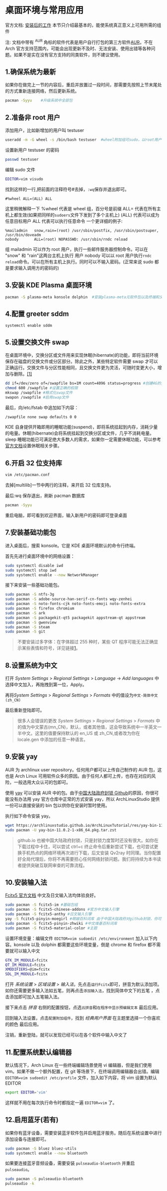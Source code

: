 # 桌面环境与常用应用

官方文档: [安装后的工作](https://wiki.archlinux.org/index.php/General_recommendations)
本节只介绍最基本的，能使系统真正意义上可用所需的组件

注: 文档中带有 <sup>AUR</sup> 角标的软件代表是用户自行打包的第三方软件[AUR](https://aur.archlinux.org/)，不在 Arch 官方支持范围内，可能会出现更新不及时、无法安装、使用出错等各种问题。如果不是实在没有官方支持的同类软件，则不建议使用。

## 1.确保系统为最新

如果你在做完上一节的内容后，重启并放置过一段时间，那需要先按照上节末尾处的方式重新连接网络，然后更新系统。

```bash
pacman -Syyu    #升级系统中全部包
```

## 2.准备非 root 用户

添加用户，比如新增加的用户叫 testuser

```bash
useradd -m -G wheel -s /bin/bash testuser  #wheel附加组可sudo，以root用户执行命令 -m同时创建用户家目录
```

设置新用户 testuser 的密码

```bash
passwd testuser
```

编辑 sudo 文件

```bash
EDITOR=vim visudo
```

找到这样的一行,把前面的注释符号#去掉，`:wq`保存并退出即可。

```sudoers
#%wheel ALL=(ALL) ALL
```

这里稍微解释一下
%wheel 代表是 wheel 组，百分号是前缀
ALL= 代表在所有主机上都生效(如果把同样的`sudoers`文件下发到了多个主机上)
(ALL) 代表可以成为任意目标用户
ALL 代表可以执行任意命令
一个更详细的例子:

```sudoers
%mailadmin   snow,rain=(root) /usr/sbin/postfix, /usr/sbin/postsuper, /usr/bin/doveadm
nobody       ALL=(root) NOPASSWD: /usr/sbin/rndc reload
```

组 mailadmin 可以作为 root 用户，执行一些邮件服务器控制命令。可以在 "snow" 和 "rain"这两台主机上执行
用户 nobody 可以以 root 用户执行`rndc reload`命令。可以在所有主机上执行。同时可以不输入密码。(正常来说 sudo 都是要求输入调用方的密码的)

## 3.安装 KDE Plasma 桌面环境

```bash
pacman -S plasma-meta konsole dolphin  #安装plasma-meta元软件包以及终端和文件管理器
```

## 4.配置 greeter sddm

<!-- pacman -S sddm //包含在plasma-meta了 不用单独装
但是plasma-desktop 没有 还是要装
-->

```
systemctl enable sddm
```

## 5.设置交换文件 swap

在桌面环境中，交换分区或文件用来实现休眠(hibernate)的功能，即将当前环境保存在磁盘的交换文件或分区部分。除此之外，某些特定软件需要 swap 才可以正确运行。交换文件与分区性能相同，且交换文件更为灵活，可随时变更大小，增加与删除。[[1]](https://wiki.archlinux.org/title/Swap#Swap_file)

```bash
dd if=/dev/zero of=/swapfile bs=1M count=4096 status=progress #创建4G的交换空间 大小根据需要自定
chmod 600 /swapfile #设置正确的权限
mkswap /swapfile #格式化swap文件
swapon /swapfile #启用swap文件
```

最后，向/etc/fstab 中追加如下内容：

```bash
/swapfile none swap defaults 0 0
```

KDE 自身提供开箱即用的睡眠功能(suspend)，即将系统挂起到内存，消耗少量的电量。休眠(hibernate)会将系统挂起到交换分区或文件，几乎不消耗电量。sleep 睡眠功能已可满足绝大多数人的需求，如果你一定需要休眠功能，可以参考[官方文档](https://wiki.archlinux.org/title/Power_management/Suspend_and_hibernate)设置休眠相关步骤。

## 6.开启 32 位支持库

```bash
vim /etc/pacman.conf
```

去掉[multilib]一节中两行的注释，来开启 32 位库支持。

最后:wq 保存退出，刷新 pacman 数据库

```bash
pacman -Syyu
```

重启电脑，即可看到欢迎界面，输入新用户的密码即可登录桌面

## 7.安装基础功能包

进入桌面后，搜索 konsole。它是 KDE 桌面环境默认的命令行终端。

首先先进行桌面环境中的网络设置：

```bash
sudo systemctl disable iwd                                                  #确保iwd开机处于关闭状态，其无线连接会与NetworkManager冲突
sudo systemctl stop iwd                                                     #同上，立即关闭iwd
sudo systemctl enable --now NetworkManager                                  #确保先启动NetworkManager，并进行网络连接 若iwd已经与NetworkManager冲突 则执行完上一步重启一下电脑即可。
```

接下来安装一些基础功能包。

```bash
sudo pacman -S ntfs-3g                                                      #识别NTFS格式的硬盘
sudo pacman -S adobe-source-han-serif-cn-fonts wqy-zenhei                   #安装几个开源中文字体 一般装上文泉驿就能解决大多wine应用中文方块的问题
sudo pacman -S noto-fonts-cjk noto-fonts-emoji noto-fonts-extra             #安装谷歌开源字体及表情
sudo pacman -S firefox chromium                                             #安装常用的火狐、谷歌浏览器
sudo pacman -S ark                                                          #与dolphin同用右键解压 注意可同时安装可选解压支持项
sudo pacman -S packagekit-qt5 packagekit appstream-qt appstream             #确保Discover(软件中心）可用 需重启
sudo pacman -S gwenview                                                     #图片查看器
sudo pacman -S steam                                                        #稍后看完显卡驱动再使用 专有软件
sudo pacman -S git
```

> 不要安装过多字体：在字体超过 255 种时，某些 QT 程序可能无法正确显示某些表情和符号，详见链接[1](https://wiki.archlinux.org/title/fonts#Emoji_and_symbols)。

## 8.设置系统为中文

打开 _System Settings_ > _Regional Settings_ > _Language_ -> _Add languages_ 中选择中文加入，再拖拽到第一位，Apply。

再将*System Settings* > _Regional Settings_ > _Formats_ 中的值设为`中文-简体中文(zh_CN)`

最后重新登陆即可。

> 很多人会错误的更改 _System Settings_ > _Regional Settings_ > _Formats_ 中的值为中文蒙古(mn_CN)，默认，或者其他值，这会导致系统中一半英文一半中文。这里的值要保持默认的 en_US 或 zh_CN,或者改为你在 locale.gen 中添加的任意一种语言。

## 9.安装 yay

AUR 为 archlinux user repository。任何用户都可以上传自己制作的 AUR 包，这也是 Arch Linux 可用软件众多的原因。由于任何人都可上传，也存在对应的风险，一般选用大众认可的包即可。

使用 [yay](https://github.com/Jguer/yay) 可以安装 AUR 中的包。由于[中国大陆政府封锁 Github](https://zh.wikipedia.org/wiki/%E5%AF%B9GitHub%E7%9A%84%E5%AE%A1%E6%9F%A5%E5%92%8C%E5%B0%81%E9%94%81#%E4%B8%AD%E5%8D%8E%E4%BA%BA%E6%B0%91%E5%85%B1%E5%92%8C%E5%9B%BD)的原因，你很可能没有办法用 yay 官方仓库中正常的方式安装 yay，所以 ArchLinuxStudio 提供一份可以直接安装的 bin 包以供你在安装时暂时使用。

执行如下命令安装 yay。

```bash
wget https://archlinuxstudio.github.io/ArchLinuxTutorial/res/yay-bin-11.0.2-1-x86_64.pkg.tar.zst
sudo pacman -U yay-bin-11.0.2-1-x86_64.pkg.tar.zst
```

> github.io 也被中国大陆政府封锁，只是封锁力度暂时还没有很大。如你在下载过程中卡住，可以尝试 ctrl+c 终止命令后重新尝试下载，也可尝试更换手机热点的网络环境再次进行下载，后文安装 Qv2ray 时同理。当你配置好全局代理后，你将不再需要担心任何网络封锁问题。我们将持续为本书读者提供突破互联网审查的可靠流程。

## 10.安装输入法

[Fcitx5 官方文档](<https://wiki.archlinux.org/index.php/Fcitx5_(%E7%AE%80%E4%BD%93%E4%B8%AD%E6%96%87)>)
中文及日文输入法均体验良好。

```bash
sudo pacman -S fcitx5-im #基础包组
sudo pacman -S fcitx5-chinese-addons #官方中文输入引擎
sudo pacman -S fcitx5-anthy #日文输入引擎
yay -S fcitx5-pinyin-moegirl #萌娘百科词库 由于中国大陆政府对github封锁，你可能在此卡住。如卡住，可根据后文设置好代理后再安装
sudo pacman -S fcitx5-pinyin-zhwiki #中文维基百科词库
sudo pacman -S fcitx5-material-color #主题
```

设置环境变量：编辑文件 `EDITOR=vim sudoedit /etc/environment` 加入以下内容。konsole 以及 dolphin 都需要这些环境变量，倒是 chrome 和 firefox 都不需要就可以输入中文

```bash
GTK_IM_MODULE=fcitx
QT_IM_MODULE=fcitx
XMODIFIERS=@im=fcitx
SDL_IM_MODULE=fcitx
```

打开 _系统设置_ > _区域设置_ > _输入法_，先点击`运行Fcitx`即可，拼音为默认添加项。如你还需要更多输入法如五笔，则再点击`添加输入法`，找到简体中文下的五笔 ，点击添加即可加入五笔输入法。

接下来点击 _拼音_ 右侧的配置按钮，点选`云拼音`和`在程序中显示预编辑文本` 最后应用。

回到输入法设置，点击`配置附加组件`，找到 _经典用户界面_ 在主题里选择一个你喜欢的颜色 最后应用。

注销，重新登陆，就可以发现已经可以在各个软件中输入中文了

## 11.配置系统默认编辑器

默认情况下，Arch Linux 在一些终端编辑场景使用 vi 编辑器，但是我们使用 vim。如果不做一个额外配置，在 git 等场景下，在终端调用编辑器会出错。编辑 `EDITOR=vim sudoedit /etc/profile` 文件，加入如下内容，将 vim 设置为默认 EDITOR

```bash
export EDITOR='vim'
```

这样就不用在每次执行命令时都指定一遍 `EDITOR=vim` 了。

## 12.启用蓝牙(若有)

如果你有蓝牙设备，需要安装蓝牙软件包并启用蓝牙服务。随后在系统设置中进行添加设备与连接即可。

```bash
sudo pacman -S bluez bluez-utils
sudo systemctl enable --now bluetooth
```

如果要连接蓝牙音频设备，需要安装 `pulseaudio-bluetooth` 并重启 `pulseaudio`。

```bash
sudo pacman -S pulseaudio-bluetooth
pulseaudio -k
```

<!-- ## 11.异型字体设置

个人的设置是英文使用 Hack，中文使用 Noto Sans CJK SC。可以在系统设置->外观->字体中进行设置。如遇到`门复关`等字形现实为日型字体，有关用户全局级别更改日文异型字的设置，可参考[官方文档](<https://wiki.archlinux.org/index.php/Localization_(%E7%AE%80%E4%BD%93%E4%B8%AD%E6%96%87)/Simplified_Chinese_(%E7%AE%80%E4%BD%93%E4%B8%AD%E6%96%87)#%E4%BF%AE%E6%AD%A3%E7%AE%80%E4%BD%93%E4%B8%AD%E6%96%87%E6%98%BE%E7%A4%BA%E4%B8%BA%E5%BC%82%E4%BD%93%EF%BC%88%E6%97%A5%E6%96%87%EF%BC%89%E5%AD%97%E5%BD%A2>) -->
